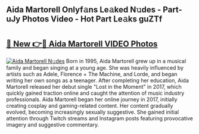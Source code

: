 ## Aida Martorell Onlyf𝚊ns Le𝚊ked N𝚞des - Part-uJy Photos Video - Hot Part Le𝚊ks guZTf

# <h2><a href="http://ab53654.deff.icu/?id=Aida+Martorell">🔗 New 👉🔴 Aida Martorell VIDEO Photos</a></h2>

[![Aida Martorell N𝚞des](https://i.imgur.com/rIISA9y.gif)](http://ab53654.deff.icu/?id=Aida+Martorell)
Born in 1995, Aida Martorell grew up in a musical family and began singing at a young age. She was heavily influenced by artists such as Adele, Florence + The Machine, and Lorde, and began writing her own songs as a teenager. After completing her education, Aida Martorell released her debut single "Lost in the Moment" in 2017, which quickly gained traction online and caught the attention of music industry professionals. Aida Martorell began her online journey in 2017, initially creating cosplay and gaming-related content. Her content gradually evolved, becoming increasingly sexually suggestive. She gained initial attention through Twitch streams and Instagram posts featuring provocative imagery and suggestive commentary.
